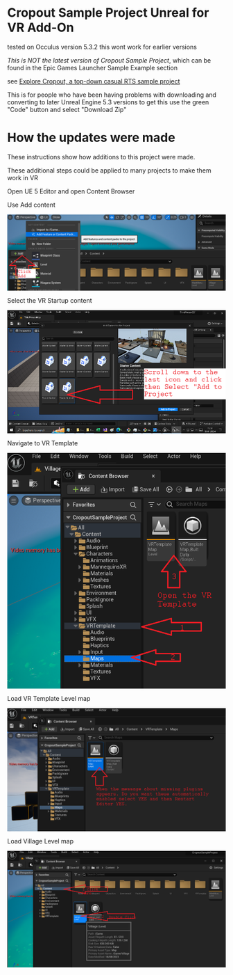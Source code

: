 # Cropout Sample Project Unreal for VR Add-On

tested on Occulus  version 5.3.2 this wont work for earlier versions

*This is NOT the latest version of  Cropout Sample Project*, which can be found in the Epic Games Launcher Sample Example section

see [Explore Cropout, a top-down casual RTS sample project](https://forums.unrealengine.com/t/explore-cropout-a-top-down-casual-rts-sample-project-general-announcements/1239909)


This is for people who have been having problems with downloading and converting to later Unreal Engine 5.3 versions
to get this use the green "Code" button and select "Download Zip"

# How the updates were made

These instructions show how additions to this project were made. 

These additional steps could be applied to many projects to make them work in VR

Open UE 5 Editor and open Content Browser

Use Add content

<img alt="Vr add" src="/VR%20how%20to%20update/AddVR.png" align="top" width="600">

Select the VR Startup content

<img alt="Vr add" src="/VR%20how%20to%20update/AddVR53template.png" align="top" width="600">

Navigate to VR Template

<img alt="Vr setup one" src="/VR%20how%20to%20update/1NavigateVRtemplate.png" align="top" width="600">

Load VR Template Level map

<img alt="Vr setup two" src="/VR%20how%20to%20update/2VRLevel%20loading.png" align="top" width="600">

Load Village Level map

<img alt="Vr setup one" src="/VR%20how%20to%20update/3Set%20Back%20to%20Village%20Level.png"  align="top" width="600">

